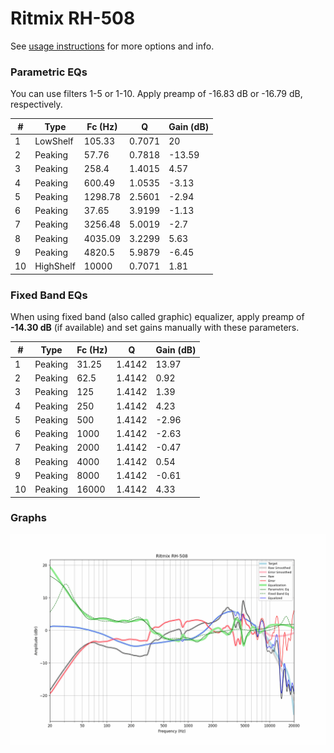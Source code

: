 # Ritmix RH-508
See [usage instructions](https://github.com/jaakkopasanen/AutoEq#usage) for more options and info.

### Parametric EQs
You can use filters 1-5 or 1-10. Apply preamp of -16.83 dB or -16.79 dB, respectively.

|   # | Type      |   Fc (Hz) |      Q |   Gain (dB) |
|-----|-----------|-----------|--------|-------------|
|   1 | LowShelf  |    105.33 | 0.7071 |       20    |
|   2 | Peaking   |     57.76 | 0.7818 |      -13.59 |
|   3 | Peaking   |    258.4  | 1.4015 |        4.57 |
|   4 | Peaking   |    600.49 | 1.0535 |       -3.13 |
|   5 | Peaking   |   1298.78 | 2.5601 |       -2.94 |
|   6 | Peaking   |     37.65 | 3.9199 |       -1.13 |
|   7 | Peaking   |   3256.48 | 5.0019 |       -2.7  |
|   8 | Peaking   |   4035.09 | 3.2299 |        5.63 |
|   9 | Peaking   |   4820.5  | 5.9879 |       -6.45 |
|  10 | HighShelf |  10000    | 0.7071 |        1.81 |

### Fixed Band EQs
When using fixed band (also called graphic) equalizer, apply preamp of **-14.30 dB** (if available) and set gains manually with these parameters.

|   # | Type    |   Fc (Hz) |      Q |   Gain (dB) |
|-----|---------|-----------|--------|-------------|
|   1 | Peaking |     31.25 | 1.4142 |       13.97 |
|   2 | Peaking |     62.5  | 1.4142 |        0.92 |
|   3 | Peaking |    125    | 1.4142 |        1.39 |
|   4 | Peaking |    250    | 1.4142 |        4.23 |
|   5 | Peaking |    500    | 1.4142 |       -2.96 |
|   6 | Peaking |   1000    | 1.4142 |       -2.63 |
|   7 | Peaking |   2000    | 1.4142 |       -0.47 |
|   8 | Peaking |   4000    | 1.4142 |        0.54 |
|   9 | Peaking |   8000    | 1.4142 |       -0.61 |
|  10 | Peaking |  16000    | 1.4142 |        4.33 |

### Graphs
![](./Ritmix%20RH-508.png)
